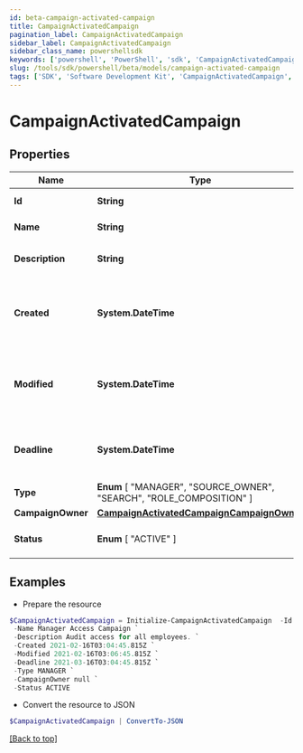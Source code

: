 ```yaml
---
id: beta-campaign-activated-campaign
title: CampaignActivatedCampaign
pagination_label: CampaignActivatedCampaign
sidebar_label: CampaignActivatedCampaign
sidebar_class_name: powershellsdk
keywords: ['powershell', 'PowerShell', 'sdk', 'CampaignActivatedCampaign', 'BetaCampaignActivatedCampaign'] 
slug: /tools/sdk/powershell/beta/models/campaign-activated-campaign
tags: ['SDK', 'Software Development Kit', 'CampaignActivatedCampaign', 'BetaCampaignActivatedCampaign']
---
```



# CampaignActivatedCampaign

## Properties

Name | Type | Description | Notes
------------ | ------------- | ------------- | -------------
**Id** | **String** | Campaign's unique ID. | [required]
**Name** | **String** | Campaign's name. | [required]
**Description** | **String** | Campaign's extended description. | [required]
**Created** | **System.DateTime** | Date and time when the campaign was created. | [required]
**Modified** | **System.DateTime** | Date and time when the campaign was last modified. | [optional] 
**Deadline** | **System.DateTime** | Date and time when the campaign is due. | [required]
**Type** |  **Enum** [  "MANAGER",    "SOURCE_OWNER",    "SEARCH",    "ROLE_COMPOSITION" ] | Campaign's type. | [required]
**CampaignOwner** | [**CampaignActivatedCampaignCampaignOwner**](campaign-activated-campaign-campaign-owner) |  | [required]
**Status** |  **Enum** [  "ACTIVE" ] | Campaign's current status. | [required]

## Examples

- Prepare the resource
```powershell
$CampaignActivatedCampaign = Initialize-CampaignActivatedCampaign  -Id 2c91808576f886190176f88cac5a0010 `
 -Name Manager Access Campaign `
 -Description Audit access for all employees. `
 -Created 2021-02-16T03:04:45.815Z `
 -Modified 2021-02-16T03:06:45.815Z `
 -Deadline 2021-03-16T03:04:45.815Z `
 -Type MANAGER `
 -CampaignOwner null `
 -Status ACTIVE
```

- Convert the resource to JSON
```powershell
$CampaignActivatedCampaign | ConvertTo-JSON
```


[[Back to top]](#) 

